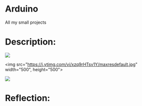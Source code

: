 # Arduino
All my small projects

# **Description:**

![](https://i.ytimg.com/vi/xzq9rHTsv1Y/maxresdefault.jpg)

<img src="https://i.ytimg.com/vi/xzq9rHTsv1Y/maxresdefault.jpg" width="500", height="500">

![](https://i.ytimg.com/vi/yGvZ3Jly1mI/hqdefault.jpg)

# **Reflection:**
